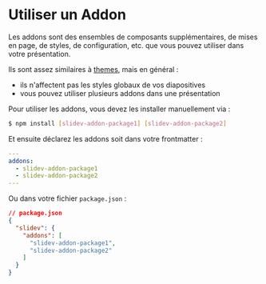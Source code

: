 # Utiliser un Addon

Les addons sont des ensembles de composants supplémentaires, de mises en page, de styles, de configuration, etc. que vous pouvez utiliser dans votre présentation.

Ils sont assez similaires à [themes](/themes/use), mais en général :

* ils n'affectent pas les styles globaux de vos diapositives
* vous pouvez utiliser plusieurs addons dans une présentation

Pour utiliser les addons, vous devez les installer manuellement via :

```bash
$ npm install [slidev-addon-package1] [slidev-addon-package2]
```

Et ensuite déclarez les addons soit dans votre frontmatter :

```yaml
---
addons:
  - slidev-addon-package1
  - slidev-addon-package2
---
```

Ou dans votre fichier `package.json` :

```json
// package.json
{
  "slidev": {
    "addons": [
      "slidev-addon-package1",
      "slidev-addon-package2"
    ]
  }
}
```
